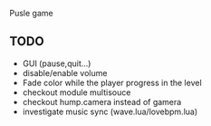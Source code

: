 Pusle game

## TODO

* GUI (pause,quit...)
* disable/enable volume
* Fade color while the player progress in the level
* checkout module multisouce
* checkout hump.camera instead of gamera
* investigate music sync (wave.lua/lovebpm.lua)

